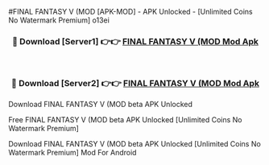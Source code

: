 #FINAL FANTASY V (MOD [APK-MOD] - APK Unlocked - [Unlimited Coins No Watermark Premium] o13ei



<div align="center">

<h3>🔴 Download [Server1] 👉👉 <a href="https://momento.my/?title=FINAL_FANTASY_V_(MOD">FINAL FANTASY V (MOD Mod Apk</a></h3><br>

<h3>🔴 Download [Server2] 👉👉 <a href="https://momento.my/?title=FINAL_FANTASY_V_(MOD">FINAL FANTASY V (MOD Mod Apk</a></h3>
</div>



Download FINAL FANTASY V (MOD beta APK Unlocked

Free FINAL FANTASY V (MOD beta APK Unlocked [Unlimited Coins No Watermark Premium]

Download FINAL FANTASY V (MOD beta APK Unlocked [Unlimited Coins No Watermark Premium] Mod For Android

